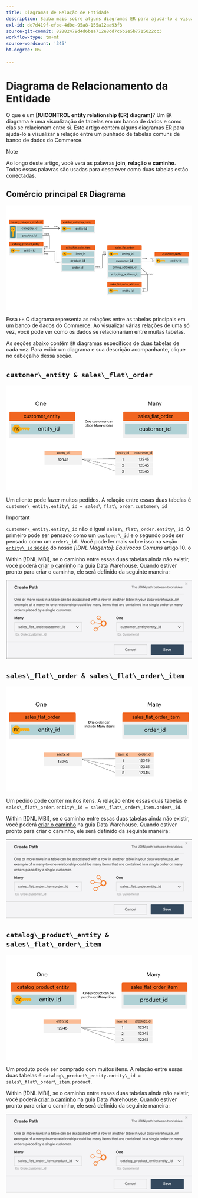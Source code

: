 ```yaml
---
title: Diagramas de Relação de Entidade
description: Saiba mais sobre alguns diagramas ER para ajudá-lo a visualizar a relação entre algumas tabelas de banco de dados comuns do Commerce.
exl-id: de7d419f-efbe-4d0c-95a8-155a12aa93f3
source-git-commit: 82882479d4d6bea712e8dd7c6b2e5b7715022cc3
workflow-type: tm+mt
source-wordcount: '345'
ht-degree: 0%

---
```


# Diagrama de Relacionamento da Entidade

O que é um **[!UICONTROL entity relationship (ER) diagram]**? Um `ER` diagrama é uma visualização de tabelas em um banco de dados e como elas se relacionam entre si. Este artigo contém alguns diagramas ER para ajudá-lo a visualizar a relação entre um punhado de tabelas comuns de banco de dados do Commerce.

>[!NOTE]
>
>Ao longo deste artigo, você verá as palavras **join**, **relação** e **caminho**. Todas essas palavras são usadas para descrever como duas tabelas estão conectadas.

## Comércio principal `ER` Diagrama

![4_DB_Chart](../../assets/4_DB_Chart.png)

Essa `ER` O diagrama representa as relações entre as tabelas principais em um banco de dados do Commerce. Ao visualizar várias relações de uma só vez, você pode ver como os dados se relacionariam entre muitas tabelas.

As seções abaixo contêm `ER` diagramas específicos de duas tabelas de cada vez. Para exibir um diagrama e sua descrição acompanhante, clique no cabeçalho dessa seção.

## `customer\_entity & sales\_flat\_order`

![Um cliente para muitos pedidos](../../assets/2_OneCustomerManyOrders.png)

Um cliente pode fazer muitos pedidos. A relação entre essas duas tabelas é `customer\_entity.entity\_id = sales\_flat\_order.customer\_id`

>[!IMPORTANT]
>
>`customer\_entity.entity\_id` não é igual `sales\_flat\_order.entity\_id`. O primeiro pode ser pensado como um `customer\_id` e o segundo pode ser pensado como um `order\_id.` Você pode ler mais sobre isso na seção [`entity\_id` seção](https://support.magento.com/hc/en-us/articles/360016729951) do nosso _[!DNL Magento]: Equívocos Comuns_ artigo 10. o

Within [!DNL MBI], se o caminho entre essas duas tabelas ainda não existir, você poderá [criar o caminho](../data-warehouse-mgr/create-paths-calc-columns.md) na guia Data Warehouse. Quando estiver pronto para criar o caminho, ele será definido da seguinte maneira:

![](../../assets/SFO___CE_path.png)

## `sales\_flat\_order & sales\_flat\_order\_item`

![1_OneOrderManyItems](../../assets/1_OneOrderManyItems.png)

Um pedido pode conter muitos itens. A relação entre essas duas tabelas é `sales\_flat\_order.entity\_id = sales\_flat\_order\_item.order\_id`.

Within [!DNL MBI], se o caminho entre essas duas tabelas ainda não existir, você poderá [criar o caminho](../data-warehouse-mgr/create-paths-calc-columns.md) na guia Data Warehouse. Quando estiver pronto para criar o caminho, ele será definido da seguinte maneira:

![](../../assets/SFOI___SFO_path.png)

## `catalog\_product\_entity & sales\_flat\_order\_item`

![3_OneProductManyTimes](../../assets/3_OneProductManyTimes.png)

Um produto pode ser comprado com muitos itens. A relação entre essas duas tabelas é `catalog\_product\_entity.entity\_id = sales\_flat\_order\_item.product`.

Within [!DNL MBI], se o caminho entre essas duas tabelas ainda não existir, você poderá [criar o caminho](../data-warehouse-mgr/create-paths-calc-columns.md) na guia Data Warehouse. Quando estiver pronto para criar o caminho, ele será definido da seguinte maneira:

![](../../assets/SFOI___CPE_path.png)
